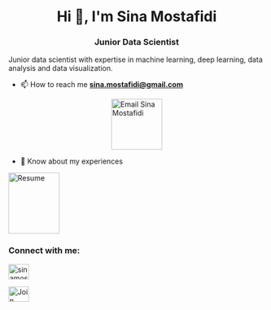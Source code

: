 <h1 align="center">Hi 👋, I'm Sina Mostafidi</h1>
<h3 align="center">Junior Data Scientist</h3>

Junior data scientist with expertise in machine learning, deep learning, data analysis and data visualization.
- 📫 How to reach me **sina.mostafidi@gmail.com**
<p align="left">
    <a href="mailto:sina.mostafidi@gmail.com" style="text-decoration: none;">
        <img src="https://i.postimg.cc/NMmT6qL0/vecteezy-google-gmail-logo-symbol-white-design-vector-illustration-21515060.jpg" alt="Email Sina Mostafidi" height="100" width="100" style="display: block; margin: auto;" />
    </a>
</p>

- 📄 Know about my experiences 
<p align="left">
    <a href="https://docs.google.com/presentation/d/1pNe1LjMJa7T5zoS1C5xT0YLKXAwAee39-YYcnejQYFY/edit?usp=sharing" target="_blank">
        <img align="center" src="https://i.postimg.cc/mk7K7qNN/Png-Item-1841459.png" alt="Resume" height="120" width="100" />
    </a>
</p>

<h3 align="left">Connect with me:</h3>
<p align="left">
<a href="https://linkedin.com/in/sinamostafidi" target="blank"><img align="center" src="https://raw.githubusercontent.com/rahuldkjain/github-profile-readme-generator/master/src/images/icons/Social/linked-in-alt.svg" alt="sinamostafidi" height="30" width="40" /></a>
</p>
<p align="left">
    <a href="https://join.skype.com/AA31acQJI2hb" target="_blank">
        <img align="center" src="https://seeklogo.com/images/S/skype-logo-F4A7960445-seeklogo.com.png" alt="Join Skype" height="30" width="40" />
    </a>
</p>
